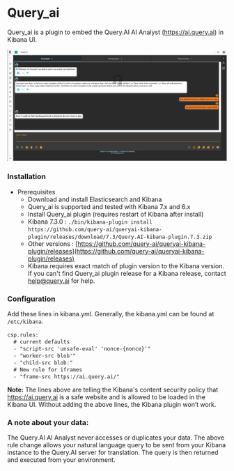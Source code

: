 # Query_ai

Query_ai is a plugin to embed the Query.AI AI Analyst (https://ai.query.ai) in Kibana UI.

![Events](screenshot.png)

### Installation
- Prerequisites
  - Download and install Elasticsearch and Kibana
  - Query_ai is supported and tested with Kibana 7.x and 6.x
  - Install Query_ai plugin (requires restart of Kibana after install)
  - Kibana 7.3.0 : `./bin/kibana-plugin install https://github.com/query-ai/queryai-kibana-plugin/releases/download/7.3/Query.AI-kibana-plugin.7.3.zip`
  - Other versions : [https://github.com/query-ai/queryai-kibana-plugin/releases](https://github.com/query-ai/queryai-kibana-plugin/releases)
  - Kibana requires exact match of plugin version to the Kibana version. If you can't find Query_ai plugin release for a Kibana release, contact help@query.ai for help.

### Configuration
Add these lines in kibana.yml. Generally, the kibana.yml can be found at 	
`/etc/kibana`.
```
csp.rules:
  # current defaults
  - "script-src 'unsafe-eval' 'nonce-{nonce}'"
  - "worker-src blob'"
  - "child-src blob:"
  # New rule for iframes
  - "frame-src https://ai.query.ai/"
```
**Note:** The lines above are telling the Kibana's content security policy that https://ai.query.ai is a safe website and is allowed to be loaded in the Kibana UI. Without adding the above lines, the Kibana plugin won’t work.

### A note about your data:
The Query.AI AI Analyst never accesses or duplicates your data. The above rule change allows your natural language query to be sent from your Kibana instance to the Query.AI server for translation. The query is then returned and executed from your environment.

